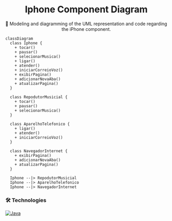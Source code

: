 <h1 align="center">Iphone Component Diagram</h1>

<p align="center">🚀 Modeling and diagramming of the UML representation and code regarding the iPhone component.</p>

```mermaid
classDiagram
  class Iphone {
    + tocar()
    + pausar()
    + selecionarMusica()
    + ligar()
    + atender()
    + iniciarCorreioVoz()
    + exibirPagina()
    + adicionarNovaAba()
    + atualizarPagina()
  }

  class RepodutorMusicial {
    + tocar()
    + pausar()
    + selecionarMusica()
  }

  class AparelhoTelefonico {
    + ligar()
    + atender()
    + iniciarCorreioVoz()
  }

  class NavegadorInternet {
    + exibirPagina()
    + adicionarNovaAba()
    + atualizarPagina()
  }

  Iphone --|> RepodutorMusicial
  Iphone --|> AparelhoTelefonico
  Iphone --|> NavegadorInternet
```

### 🛠 Technologies
[![Java](https://img.shields.io/badge/Java-000?style=for-the-badge&logo=&logoColor=30A3DC)](https://docs.github.com/)
